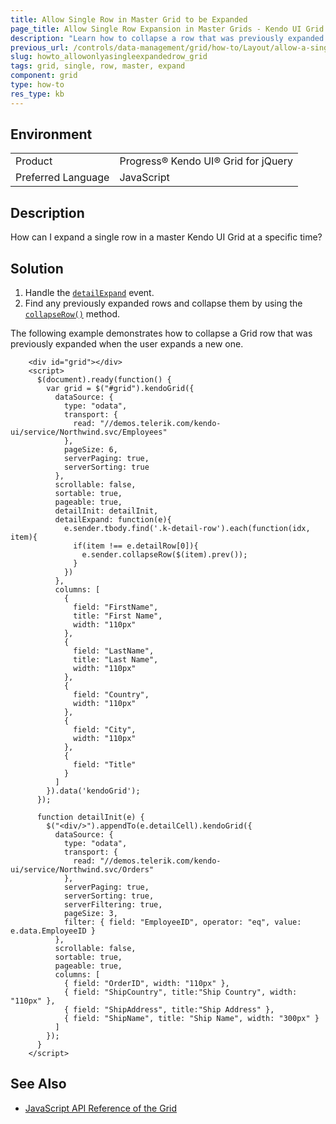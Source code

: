 ```yaml
---
title: Allow Single Row in Master Grid to be Expanded
page_title: Allow Single Row Expansion in Master Grids - Kendo UI Grid for jQuery
description: "Learn how to collapse a row that was previously expanded when the user expands a new one in the Kendo UI Grid for jQuery."
previous_url: /controls/data-management/grid/how-to/Layout/allow-a-single-expanded-row-only
slug: howto_allowonlyasingleexpandedrow_grid
tags: grid, single, row, master, expand
component: grid
type: how-to
res_type: kb
---
```


## Environment

<table>
 <tr>
  <td>Product</td>
  <td>Progress® Kendo UI® Grid for jQuery</td>
 </tr>
 <tr>
  <td>Preferred Language</td>
  <td>JavaScript</td>
 </tr>
</table>

## Description

How can I expand a single row in a master Kendo UI Grid at a specific time?

## Solution

1. Handle the [`detailExpand`](https://docs.telerik.com/kendo-ui/api/javascript/ui/grid/events/detailexpand) event.
1. Find any previously expanded rows and collapse them by using the [`collapseRow()`](https://docs.telerik.com/kendo-ui/api/javascript/ui/grid/methods/collapserow) method.

The following example demonstrates how to collapse a Grid row that was previously expanded when the user expands a new one.

```dojo
	<div id="grid"></div>
	<script>
	  $(document).ready(function() {
	    var grid = $("#grid").kendoGrid({
	      dataSource: {
	        type: "odata",
	        transport: {
	          read: "//demos.telerik.com/kendo-ui/service/Northwind.svc/Employees"
	        },
	        pageSize: 6,
	        serverPaging: true,
	        serverSorting: true
	      },
	      scrollable: false,
	      sortable: true,
	      pageable: true,
	      detailInit: detailInit,
	      detailExpand: function(e){
	        e.sender.tbody.find('.k-detail-row').each(function(idx, item){
	          if(item !== e.detailRow[0]){
	            e.sender.collapseRow($(item).prev());
	          }
	        })
	      },
	      columns: [
	        {
	          field: "FirstName",
	          title: "First Name",
	          width: "110px"
	        },
	        {
	          field: "LastName",
	          title: "Last Name",
	          width: "110px"
	        },
	        {
	          field: "Country",
	          width: "110px"
	        },
	        {
	          field: "City",
	          width: "110px"
	        },
	        {
	          field: "Title"
	        }
	      ]
	    }).data('kendoGrid');
	  });

	  function detailInit(e) {
	    $("<div/>").appendTo(e.detailCell).kendoGrid({
	      dataSource: {
	        type: "odata",
	        transport: {
	          read: "//demos.telerik.com/kendo-ui/service/Northwind.svc/Orders"
	        },
	        serverPaging: true,
	        serverSorting: true,
	        serverFiltering: true,
	        pageSize: 3,
	        filter: { field: "EmployeeID", operator: "eq", value: e.data.EmployeeID }
	      },
	      scrollable: false,
	      sortable: true,
	      pageable: true,
	      columns: [
	        { field: "OrderID", width: "110px" },
	        { field: "ShipCountry", title:"Ship Country", width: "110px" },
	        { field: "ShipAddress", title:"Ship Address" },
	        { field: "ShipName", title: "Ship Name", width: "300px" }
	      ]
	    });
	  }
	</script>
```

## See Also

* [JavaScript API Reference of the Grid](/api/javascript/ui/grid)
